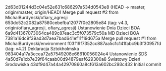 2d63d01244d3c04e52e631c686297a534d0543e8 (HEAD -> master, origin/master, origin/HEAD) Merge pull request #2 from MichalBurdynski/ofiary_agresji
653dc52c2082a87580cebefba12077f0e2805e84 (tag: v4.3, origin/ofiary_agresji, ofiary_agresji) Ustanowienie Dnia Dzieci BOA
6a9d41367073064ca489c87eac3c5f073579c50a MD Dzieci BOA
7381a16dc9f39ad3d7aea7bad641ef11f19d675a Merge pull request #1 from MichalBurdynski/environment
f03f19f7352cc887aa5c1c141fabc9b3f30957fd (tag: v4.2) Deklaracja Sztokholmska
983404a17a3ecea72a57549208e66610056024e4 Ustanowienie ŚDŚ
4a50d7e1cb7e39f64caab00d94879eaf629300a8 Światowy Dzień Środowiska
43df9d47a44a42970860a8cf613a602bc293c432 Initial commit

